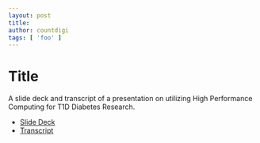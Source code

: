 ```yaml
---
layout: post
title:
author: countdigi
tags: [ 'foo' ]
---
```


# Title

A slide deck and transcript of a presentation on utilizing High Performance Computing for T1D Diabetes Research.

- [Slide Deck](https://countdigi.github.io/talk-teddy-hpc)
- [Transcript](https://github.com/countdigi/talk-teddy-hpc/blob/master/notes.txt)

<br/>
